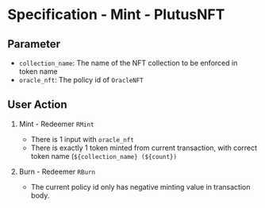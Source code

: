 # Specification - Mint - PlutusNFT

## Parameter

- `collection_name`: The name of the NFT collection to be enforced in token name
- `oracle_nft`: The policy id of `OracleNFT`

## User Action

1. Mint - Redeemer `RMint`

   - There is 1 input with `oracle_nft`
   - There is exactly 1 token minted from current transaction, with correct token name (`${collection_name} (${count})`

2. Burn - Redeemer `RBurn`

   - The current policy id only has negative minting value in transaction body.
